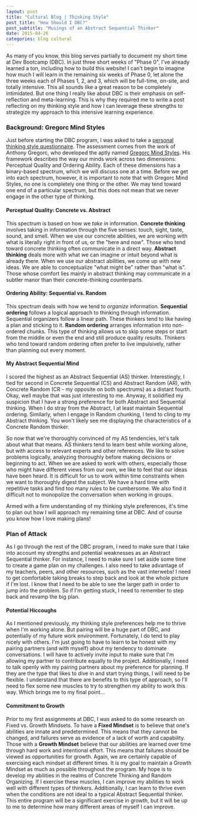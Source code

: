 ```yaml
---
layout: post
title: "Cultural Blog | Thinking Style"
post_title: "How Should I DBC?"
post_subtitle: "Musings of an Abstract Sequential Thinker"
date: 2015-04-26
categories: blog cultural
---
```


<p>
  As many of you know, this blog serves partially to document my short time at Dev Bootcamp (DBC). In just three short weeks of "Phase 0", I've already learned a ton, including how to build this website! I can't begin to imagine how much I will learn in the remaining six weeks of Phase 0, let alone the three weeks each of Phases 1, 2, and 3, which will be full-time, on-site, and totally intensive. This all sounds like a great reason to be completely intimidated. But one thing I really like about DBC is their emphasis on self-reflection and meta-learning. This is why they required me to write a post reflecting on my thinking style and how I can leverage these strengths to strategize my approach to this intensive learning experience.
</p>

<h3>Background: Gregorc Mind Styles</h3>

<p>
  Just before starting the DBC program, I was asked to take a <a target="_blank" href="http://www.thelearningweb.net/personalthink.html">personal thinking style questionnaire</a>. The assessment comes from the work of Anthony Gregorc, who developed the aptly named <a target="_blank" href="http://web.cortland.edu/andersmd/learning/gregorc.htm">Gregorc Mind Styles</a>. His framework describes the way our minds work across two dimensions: Perceptual Quality and Ordering Ability. Each of these dimensions has a binary-based spectrum, which we will discuss one at a time. Before we get into each spectrum, however, it is important to note that with Gregorc Mind Styles, no one is completely one thing or the other. We may tend toward one end of a particular spectrum, but this does not mean that we never engage in the other type of thinking.
</p>

<h4>Perceptual Quality: Concrete vs. Abstract</h4>

<p>
  This spectrum is based on how we <i>take in</i> information. <b>Concrete thinking</b> involves taking in information through the five senses: touch, sight, taste, sound, and smell. When we use our concrete abilities, we are working with what is literally right in front of us, or the "here and now". Those who tend toward concrete thinking often communicate in a direct way. <b>Abstract thinking</b> deals more with what we can imagine or intuit beyond what is already there. When we use our abstract abilities, we come up with new ideas. We are able to conceptualize "what might be" rather than "what is". Those whose comfort lies mainly in abstract thinking may communicate in a subtler manor than their concrete-thinking counterparts.
</p>

<h4>Ordering Ability: Sequential vs. Random</h4>

<p>
  This spectrum deals with how we tend to <i>organize</i> information. <b>Sequential ordering</b> follows a logical approach to thinking through information. Sequential organizers follow a linear path. These thinkers tend to like having a plan and sticking to it. <b>Random ordering</b> arranges information into non-ordered chunks. This type of thinking allows us to skip some steps or start from the middle or even the end and still produce quality results. Thinkers who tend toward random ordering often prefer to live impulsively, rather than planning out every moment.
</p>

<h4>My Abstract Sequential Mind</h4>

<p>
  I scored the highest as an Abstract Sequential (AS) thinker. Interestingly, I tied for second in Concrete Sequential (CS) and Abstract Random (AR), with Concrete Random (CR - my opposite on both spectrums) as a distant fourth. Okay, well maybe that was just interesting to me. Anyway, it solidified my suspicion that I have a strong preference for both Abstract and Sequential thinking. When I do stray from the Abstract, I at least maintain Sequential ordering. Similarly, when I engage in Random chunking, I tend to cling to my Abstract thinking. You won't likely see me displaying the characteristics of a Concrete Random thinker.
</p>

<p>
  So now that we're thoroughly convinced of my AS tendencies, let's talk about what that means. AS thinkers tend to learn best while working alone, but with access to relevant experts and other references. We like to solve problems logically, analyzing thoroughly before making decisions or beginning to act. When we are asked to work with others, especially those who might have different views from our own, we like to feel that our ideas have been heard. It is difficult for us to work within time constraints when we want to thoroughly digest the subject. We have a hard time with repetitive tasks and find too many rules to be cumbersome. We also find it difficult not to monopolize the conversation when working in groups.
</p>

<p>
  Armed with a firm understanding of my thinking style preferences, it's time to plan out how I will approach my remaining time at DBC. And of course you know how I love making plans!
</p>

<h3>Plan of Attack</h3>

<p>
  As I go through the rest of the DBC program, I need to make sure that I take into account my strengths and potential weaknesses as an Abstract Sequential thinker. For instance, I need to make sure I set aside some time to create a game plan on my challenges. I also need to take advantage of my teachers, peers, and other resources, such as the vast interwebs! I need to get comfortable taking breaks to step back and look at the whole picture if I'm lost. I know that I need to be able to see the larger path in order to jump into the problem. So if I'm getting stuck, I need to remember to step back and revamp the big plan.
</p>

<h4>Potential Hiccoughs</h4>

<p>
  As I mentioned previously, my thinking style preferences help me to thrive when I'm working alone. But pairing will be a huge part of DBC, and potentially of my future work environment. Fortunately, I do tend to play nicely with others. I'm just going to have to learn to be honest with my pairing partners (and with myself) about my tendency to dominate conversations. I will have to actively invite input to make sure that I'm allowing my partner to contribute equally to the project. Additionally, I need to talk openly with my pairing partners about my preference for planning. If they are the type that likes to dive in and start trying things, I will need to be flexible. I understand that there are benefits to this type of approach, so I'll need to flex some new muscles to try to strengthen my ability to work this way. Which brings me to my final point...
</p>

<h4>Commitment to Growth</h4>

<p>
  Prior to my first assignments at DBC, I was asked to do some research on Fixed vs. Growth Mindsets. To have a <b>Fixed Mindset</b> is to believe that one's abilities are innate and predetermined. This means that they cannot be changed, and failures serve as evidence of a lack of worth and capability. Those with a <b>Growth Mindset</b> believe that our abilities are learned over time through hard work and intentional effort. This means that failures should be viewed as opportunities for growth. Again, we are certainly capable of exercising each mindset at different times. It is my goal to maintain a Growth Mindset as much as possible throughout the program. My hope is to develop my abilities in the realms of Concrete Thinking and Random Organizing. If I exercise these muscles, I can improve my abilities to work well with different types of thinkers. Additionally, I can learn to thrive even when the conditions are not ideal to a typical Abstract Sequential thinker. This entire program will be a significant exercise in growth, but it will be up to me to determine how many different areas of myself I can improve.
</p>
